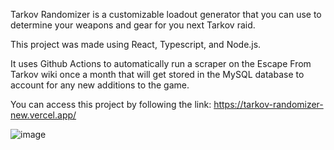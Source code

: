 Tarkov Randomizer is a customizable loadout generator that you can use to determine your weapons and gear for you next Tarkov raid.

This project was made using React, Typescript, and Node.js.

It uses Github Actions to automatically run a scraper on the Escape From Tarkov wiki once a month that will get stored in the MySQL database to account for any new additions to the game.

You can access this project by following the link: https://tarkov-randomizer-new.vercel.app/

![image](https://github.com/user-attachments/assets/6840c49f-5d67-4bf4-81c2-af268b474812)
